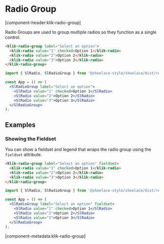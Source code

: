 # Radio Group

[component-header:klik-radio-group]

Radio Groups are used to group multiple radios so they function as a single control.

```html preview
<klik-radio-group label="Select an option">
  <klik-radio value="1" checked>Option 1</klik-radio>
  <klik-radio value="2">Option 2</klik-radio>
  <klik-radio value="3">Option 3</klik-radio>
</klik-radio-group>
```

```jsx react
import { SlRadio, SlRadioGroup } from '@shoelace-style/shoelace/dist/react';

const App = () => (
  <SlRadioGroup label="Select an option">
    <SlRadio value="1" checked>Option 1</SlRadio>
    <SlRadio value="2">Option 2</SlRadio>
    <SlRadio value="3">Option 3</SlRadio>
  </SlRadioGroup>
);
```

## Examples

### Showing the Fieldset

You can show a fieldset and legend that wraps the radio group using the `fieldset` attribute.

```html preview
<klik-radio-group label="Select an option" fieldset>
  <klik-radio value="1" checked>Option 1</klik-radio>
  <klik-radio value="2">Option 2</klik-radio>
  <klik-radio value="3">Option 3</klik-radio>
</klik-radio-group>
```

```jsx react
import { SlRadio, SlRadioGroup } from '@shoelace-style/shoelace/dist/react';

const App = () => (
  <SlRadioGroup label="Select an option" fieldset>
    <SlRadio value="1" checked>Option 1</SlRadio>
    <SlRadio value="2">Option 2</SlRadio>
    <SlRadio value="3">Option 3</SlRadio>
  </SlRadioGroup>
);
```
[component-metadata:klik-radio-group]
